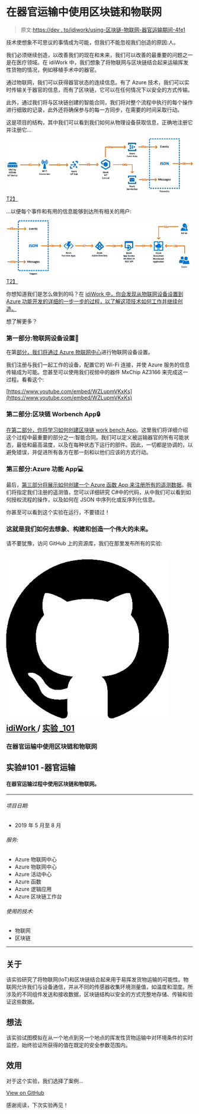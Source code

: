 # 在器官运输中使用区块链和物联网

> 原文:[https://dev . to/idiwork/using-区块链-物联网-器官运输期间-4fe1](https://dev.to/idiwork/using-blockchain-iot-during-organ-transportation-4fe1)

技术使想象不可思议的事情成为可能，但我们不能忽视我们创造的原因:人。

我们必须继续创造，以改善我们的现在和未来，我们可以改善的最重要的问题之一是在医疗领域。在 idiWork 中，我们想象了将物联网与区块链结合起来运输挥发性货物的情况，例如移植手术中的器官。

通过物联网，我们可以获得器官状态的连续信息。有了 Azure 技术，我们可以实时传输关于器官的信息，而有了区块链，它可以在任何情况下以安全的方式传输。

此外，通过我们将与区块链创建的智能合同，我们将对整个流程中执行的每个操作进行细致的记录，此外还将确保参与的每一方同步，在需要的时间采取行动。

这是项目的结构，其中我们可以看到我们如何从物理设备获取信息，正确地注册它并注册它...

[![](img/4c0ec20649b9a8b7be99980ad68eff67.png)T2】](https://res.cloudinary.com/practicaldev/image/fetch/s--p_4idsnY--/c_limit%2Cf_auto%2Cfl_progressive%2Cq_auto%2Cw_880/https://www.idiwork.com/wp-content/uploads/PoC_IoT_Blockchain_Architecture_Diagram_A.png)

...以便每个事件和有用的信息能够到达所有相关的用户:

[![](img/e599d20106ad0b09bd23a8ef3734937c.png)T2】](https://res.cloudinary.com/practicaldev/image/fetch/s--mS5hbai8--/c_limit%2Cf_auto%2Cfl_progressive%2Cq_auto%2Cw_880/https://www.idiwork.com/wp-content/uploads/PoC_IoT_Blockchain_Architecture_Diagram_B.png)

你想知道我们是怎么做到的吗？在 [idiWork 中，你会发现从物联网设备设置到 Azure 功能开发的详细的一步一步的过程，以了解这项技术如何工作并继续创造。](https://www.idiwork.com/projects/experiment-101/)

想了解更多？

### [](#first-part-iot-device-setup-electricplug)第一部分:物联网设备设置🔌

在第[部分，我们将通过 Azure 物联网中心](https://www.idiwork.com/step-by-step-how-to-set-up-an-iot-device-in-azure-iot-hub/)进行物联网设备设置。

我们注册与我们一起工作的设备，配置它的 Wi-Fi 连接，并使 Azure 服务的信息传输成为可能。您甚至可以使用我们视频中的器件 MxChip AZ3166 来完成这一过程。看看这个:

[https://www.youtube.com/embed/WZLupmVKxKs](https://www.youtube.com/embed/WZLupmVKxKs)

### [](#second-part-blockchain-worbench-app-lock)第二部分:区块链 Worbench App🔒

[在第二部分，你将学习如何创建区块链 work bench App](https://www.idiwork.com/how-to-create-a-blockchain-workbench-app/)。这里我们将详细介绍这个过程中最重要的部分之一:智能合同。我们可以定义被运输器官的所有可能状态，最低和最高温度，以及在每种状态下运行的部件。因此，一切都是协调的，以避免错误，并促进所有各方在那一刻和以他们应该的方式行动。

### [](#third-part-azure-function-app-computer)第三部分:Azure 功能 App💻

最后，[第三部分将展示如何创建一个 Azure 函数 App 来注册所有的遥测数据](https://www.idiwork.com/experiment-101-how-to-create-and-azure-function-app-to-record-telemtry-readings/)。我们将指定我们注册的遥测值，您可以详细研究 C#中的代码，从中我们可以看到如何授权流程的操作，以及如何在 JSON 中序列化或反序列化信息。

你甚至可以看到这个实验在运行，不要错过！

### [](#this-is-how-we-can-imagine-build-and-create-a-great-future)这就是我们如何去想象、构建和创造一个伟大的未来。

请不要犹豫，访问 GitHub 上的资源库，我们在那里发布所有的实验:

## ![GitHub logo](img/292a238c61c5611a7f4d07a21d9e8e0a.png) [ idiWork ](https://github.com/idiWork) / [实验 _101](https://github.com/idiWork/Experiment_101)

### 在器官运输中使用区块链和物联网

<article class="markdown-body entry-content container-lg" itemprop="text">

# 实验#101 -器官运输

#### 在器官运输过程中使用区块链和物联网。

* * *

###### 项目日期:

*   2019 年 5 月至 8 月

###### 服务:

*   Azure 物联网中心
*   Azure 物联网中心
*   Azure 活动中心
*   Azure 函数
*   Azure 逻辑应用
*   Azure 区块链工作台

###### 使用的技术:

*   物联网
*   区块链

* * *

## 关于

该实验研究了将物联网(IoT)和区块链结合起来用于易挥发货物运输的可能性。物联网允许我们与设备通信，并从不同的传感器收集环境测量值，如温度和湿度。所涉及的不同组件发送和接收数据，区块链结构以安全的方式完整地存储、传输和验证这些数据。

## 想法

该实验试图模拟在从一个地点到另一个地点的挥发性货物运输中对环境条件的实时监控，始终验证所获得的值在既定的安全参数范围内。

## 效用

对于这个实验，我们选择了案例…

</article>

[View on GitHub](https://github.com/idiWork/Experiment_101)

感谢阅读，下次实验再见！